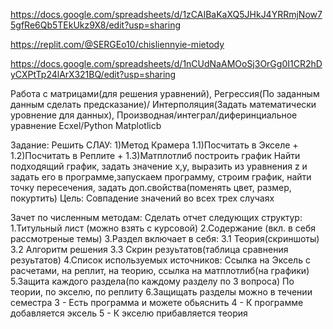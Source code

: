 https://docs.google.com/spreadsheets/d/1zCAIBaKaXQ5JHkJ4YRRmjNow75gfRe6Qb5TEkUkz9X8/edit?usp=sharing

https://replit.com/@SERGEo10/chisliennyie-mietody

https://docs.google.com/spreadsheets/d/1nCUdNaAMOoSj3OrGg0I1CR2hDyCXPtTp24lArX321BQ/edit?usp=sharing

Работа с матрицами(для решения уравнений), Регрессия(По заданным данным сделать предсказание)/ Интерполяция(Задать математически уровнение для данных), Производная/интеграл/диферинциальное уравнение Ecxel/Python Matplotlicb

Задание: Решить СЛАУ: 1)Метод Крамера 1.1)Посчитать в Экселе + 1.2)Посчитать в Реплите + 1.3)Матплотлиб построить график Найти подходящий график, задать значение x,y, выразить из уравнения z и задать его в программе,запускаем программу, строим график, найти точку пересечения, задать доп.свойства(поменять цвет, размер, покуртить) Цель: Совпадение значений во всех трех случаях

Зачет по численным методам: Сделать отчет следующих структур: 1.Титульный лист (можно взять с курсовой) 2.Содержание (вкл. в себя рассмотреные темы) 3.Раздел включает в себя: 3.1 Теория(скриншоты) 3.2 Алгоритм решения 3.3 Скрин резуьтатов(таблица сравнения резуьтатов) 4.Список используемых источников: Ссылка на Эксель с расчетами, на реплит, на теорию, ссылка на матплотлиб(на графики) 5.Защита каждого раздела(по каждому разделу по 3 вопроса) По теории, по экселю, по реплиту 6.Защищать разделы можно в течении семестра 3 - Есть программа и можете обьяснить 4 - К программе добавляется эксель 5 - К экселю прибавляется теория
